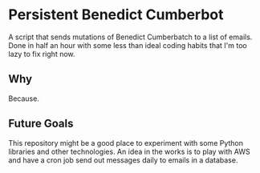 # Persistent Benedict Cumberbot
A script that sends mutations of Benedict Cumberbatch to a list of emails.  Done in half an hour with some less than ideal coding habits that I'm too lazy to fix right now.

## Why
Because.

## Future Goals
This repository might be a good place to experiment with some Python libraries and other technologies.  An idea in the works is to play with AWS and have a cron job send out messages daily to emails in a database.
